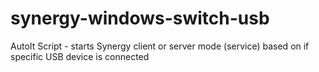 # synergy-windows-switch-usb
AutoIt Script - starts Synergy client or server mode (service) based on if specific USB device is connected
